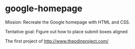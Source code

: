 # google-homepage
Mission: Recreate the Google homepage with HTML and CSS.

Tentative goal: Figure out how to place submit boxes aligned

The first project of http://www.theodinproject.com/
